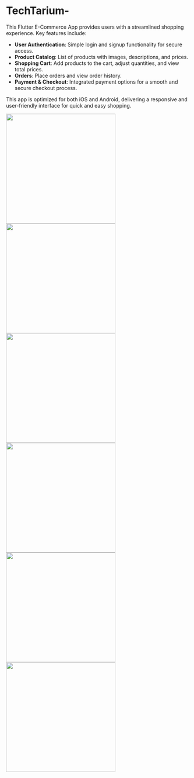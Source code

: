 # TechTarium-

This Flutter E-Commerce App provides users with a streamlined shopping experience. Key features include:

- **User Authentication**: Simple login and signup functionality for secure access.
- **Product Catalog**: List of products with images, descriptions, and prices.
- **Shopping Cart**: Add products to the cart, adjust quantities, and view total prices.
- **Orders**: Place orders and view order history.
- **Payment & Checkout**: Integrated payment options for a smooth and secure checkout process.

This app is optimized for both iOS and Android, delivering a responsive and user-friendly interface for quick and easy shopping.

<img src="https://github.com/user-attachments/assets/121c9f4d-7daf-4d17-92b6-4bbcd2e45fac" width="300">
<img src="https://github.com/user-attachments/assets/446ce2c2-5a2a-45f4-bf59-d4ca08c0b578" width="300">
<img src="https://github.com/user-attachments/assets/5a37419b-76bc-42b7-b88f-7866d613026f" width="300">
<img src="https://github.com/user-attachments/assets/20046c98-68e7-4ad7-92da-ae5214119459" width="300">
<img src="https://github.com/user-attachments/assets/52f8ee71-4561-4d6b-bd36-e62b290d2932" width="300">
<img src="https://github.com/user-attachments/assets/c851e073-17b5-4f9e-83a3-af94c0d53c7b" width="300">

